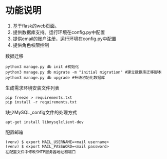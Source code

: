 功能说明
====
1. 基于flask的web页面。
2. 提供数据库支持。运行环境在config.py中配置
3. 提供email的账户注册，运行环境在config.py中配置
4. 提供角色权限控制


数据迁移
```angular2html
python3 manage.py db init #初始化
python3 manage.py db migrate -m "initial migration" #建立数据库迁移脚本
python3 manage.py db upgrade #升级初始化数据库
```
生成需求环境安装文件列表
```angular2html
pip freeze > requirements.txt
pip install -r requirements.txt
```
缺少MySQL_config文件的处理方式
```angular2html
apt-get install libmysqlclient-dev
```

配置邮箱
```angular2html
(venv) $ export MAIL_USERNAME=<mail username>
(venv) $ export MAIL_PASSWORD=<mail password>
在配置文件中修改SMTP服务器地址和端口
```


